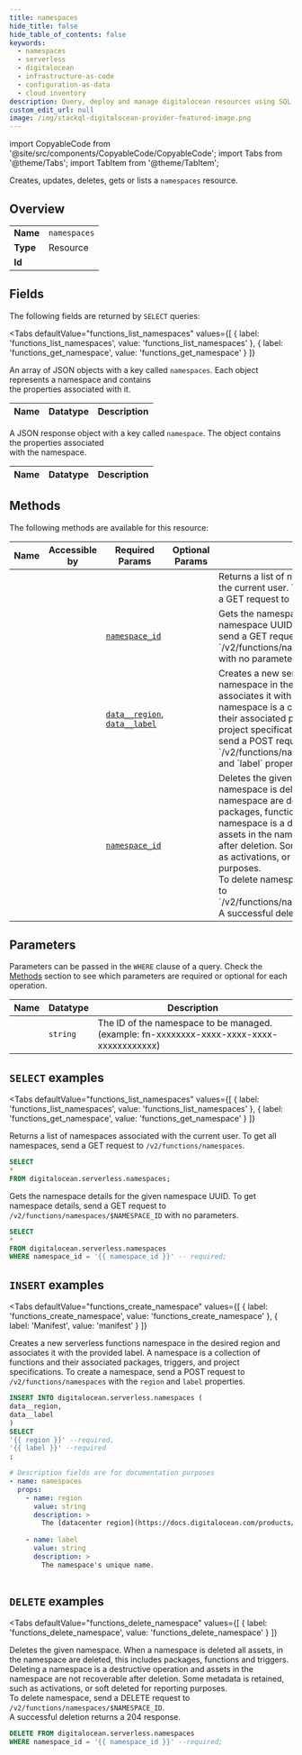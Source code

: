 ```yaml
--- 
title: namespaces
hide_title: false
hide_table_of_contents: false
keywords:
  - namespaces
  - serverless
  - digitalocean
  - infrastructure-as-code
  - configuration-as-data
  - cloud inventory
description: Query, deploy and manage digitalocean resources using SQL
custom_edit_url: null
image: /img/stackql-digitalocean-provider-featured-image.png
---
```


import CopyableCode from '@site/src/components/CopyableCode/CopyableCode';
import Tabs from '@theme/Tabs';
import TabItem from '@theme/TabItem';

Creates, updates, deletes, gets or lists a <code>namespaces</code> resource.

## Overview
<table><tbody>
<tr><td><b>Name</b></td><td><code>namespaces</code></td></tr>
<tr><td><b>Type</b></td><td>Resource</td></tr>
<tr><td><b>Id</b></td><td><CopyableCode code="digitalocean.serverless.namespaces" /></td></tr>
</tbody></table>

## Fields

The following fields are returned by `SELECT` queries:

<Tabs
    defaultValue="functions_list_namespaces"
    values={[
        { label: 'functions_list_namespaces', value: 'functions_list_namespaces' },
        { label: 'functions_get_namespace', value: 'functions_get_namespace' }
    ]}
>
<TabItem value="functions_list_namespaces">

An array of JSON objects with a key called `namespaces`.  Each object represents a namespace and contains<br />the properties associated with it. 

<table>
<thead>
    <tr>
    <th>Name</th>
    <th>Datatype</th>
    <th>Description</th>
    </tr>
</thead>
<tbody>
</tbody>
</table>
</TabItem>
<TabItem value="functions_get_namespace">

A JSON response object with a key called `namespace`. The object contains the properties associated<br />with the namespace.

<table>
<thead>
    <tr>
    <th>Name</th>
    <th>Datatype</th>
    <th>Description</th>
    </tr>
</thead>
<tbody>
</tbody>
</table>
</TabItem>
</Tabs>

## Methods

The following methods are available for this resource:

<table>
<thead>
    <tr>
    <th>Name</th>
    <th>Accessible by</th>
    <th>Required Params</th>
    <th>Optional Params</th>
    <th>Description</th>
    </tr>
</thead>
<tbody>
<tr>
    <td><a href="#functions_list_namespaces"><CopyableCode code="functions_list_namespaces" /></a></td>
    <td><CopyableCode code="select" /></td>
    <td></td>
    <td></td>
    <td>Returns a list of namespaces associated with the current user. To get all namespaces, send a GET request to `/v2/functions/namespaces`.</td>
</tr>
<tr>
    <td><a href="#functions_get_namespace"><CopyableCode code="functions_get_namespace" /></a></td>
    <td><CopyableCode code="select" /></td>
    <td><a href="#parameter-namespace_id"><code>namespace_id</code></a></td>
    <td></td>
    <td>Gets the namespace details for the given namespace UUID. To get namespace details, send a GET request to `/v2/functions/namespaces/$NAMESPACE_ID` with no parameters.</td>
</tr>
<tr>
    <td><a href="#functions_create_namespace"><CopyableCode code="functions_create_namespace" /></a></td>
    <td><CopyableCode code="insert" /></td>
    <td><a href="#parameter-data__region"><code>data__region</code></a>, <a href="#parameter-data__label"><code>data__label</code></a></td>
    <td></td>
    <td>Creates a new serverless functions namespace in the desired region and associates it with the provided label. A namespace is a collection of functions and their associated packages, triggers, and project specifications. To create a namespace, send a POST request to `/v2/functions/namespaces` with the `region` and `label` properties.</td>
</tr>
<tr>
    <td><a href="#functions_delete_namespace"><CopyableCode code="functions_delete_namespace" /></a></td>
    <td><CopyableCode code="delete" /></td>
    <td><a href="#parameter-namespace_id"><code>namespace_id</code></a></td>
    <td></td>
    <td>Deletes the given namespace.  When a namespace is deleted all assets, in the namespace are deleted, this includes packages, functions and triggers. Deleting a namespace is a destructive operation and assets in the namespace are not recoverable after deletion. Some metadata is retained, such as activations, or soft deleted for reporting purposes.<br />To delete namespace, send a DELETE request to `/v2/functions/namespaces/$NAMESPACE_ID`.<br />A successful deletion returns a 204 response.</td>
</tr>
</tbody>
</table>

## Parameters

Parameters can be passed in the `WHERE` clause of a query. Check the [Methods](#methods) section to see which parameters are required or optional for each operation.

<table>
<thead>
    <tr>
    <th>Name</th>
    <th>Datatype</th>
    <th>Description</th>
    </tr>
</thead>
<tbody>
<tr id="parameter-namespace_id">
    <td><CopyableCode code="namespace_id" /></td>
    <td><code>string</code></td>
    <td>The ID of the namespace to be managed. (example: fn-xxxxxxxx-xxxx-xxxx-xxxx-xxxxxxxxxxxx)</td>
</tr>
</tbody>
</table>

## `SELECT` examples

<Tabs
    defaultValue="functions_list_namespaces"
    values={[
        { label: 'functions_list_namespaces', value: 'functions_list_namespaces' },
        { label: 'functions_get_namespace', value: 'functions_get_namespace' }
    ]}
>
<TabItem value="functions_list_namespaces">

Returns a list of namespaces associated with the current user. To get all namespaces, send a GET request to `/v2/functions/namespaces`.

```sql
SELECT
*
FROM digitalocean.serverless.namespaces;
```
</TabItem>
<TabItem value="functions_get_namespace">

Gets the namespace details for the given namespace UUID. To get namespace details, send a GET request to `/v2/functions/namespaces/$NAMESPACE_ID` with no parameters.

```sql
SELECT
*
FROM digitalocean.serverless.namespaces
WHERE namespace_id = '{{ namespace_id }}' -- required;
```
</TabItem>
</Tabs>


## `INSERT` examples

<Tabs
    defaultValue="functions_create_namespace"
    values={[
        { label: 'functions_create_namespace', value: 'functions_create_namespace' },
        { label: 'Manifest', value: 'manifest' }
    ]}
>
<TabItem value="functions_create_namespace">

Creates a new serverless functions namespace in the desired region and associates it with the provided label. A namespace is a collection of functions and their associated packages, triggers, and project specifications. To create a namespace, send a POST request to `/v2/functions/namespaces` with the `region` and `label` properties.

```sql
INSERT INTO digitalocean.serverless.namespaces (
data__region,
data__label
)
SELECT 
'{{ region }}' --required,
'{{ label }}' --required
;
```
</TabItem>
<TabItem value="manifest">

```yaml
# Description fields are for documentation purposes
- name: namespaces
  props:
    - name: region
      value: string
      description: >
        The [datacenter region](https://docs.digitalocean.com/products/platform/availability-matrix/#available-datacenters) in which to create the namespace.
        
    - name: label
      value: string
      description: >
        The namespace's unique name.
        
```
</TabItem>
</Tabs>


## `DELETE` examples

<Tabs
    defaultValue="functions_delete_namespace"
    values={[
        { label: 'functions_delete_namespace', value: 'functions_delete_namespace' }
    ]}
>
<TabItem value="functions_delete_namespace">

Deletes the given namespace.  When a namespace is deleted all assets, in the namespace are deleted, this includes packages, functions and triggers. Deleting a namespace is a destructive operation and assets in the namespace are not recoverable after deletion. Some metadata is retained, such as activations, or soft deleted for reporting purposes.<br />To delete namespace, send a DELETE request to `/v2/functions/namespaces/$NAMESPACE_ID`.<br />A successful deletion returns a 204 response.

```sql
DELETE FROM digitalocean.serverless.namespaces
WHERE namespace_id = '{{ namespace_id }}' --required;
```
</TabItem>
</Tabs>
